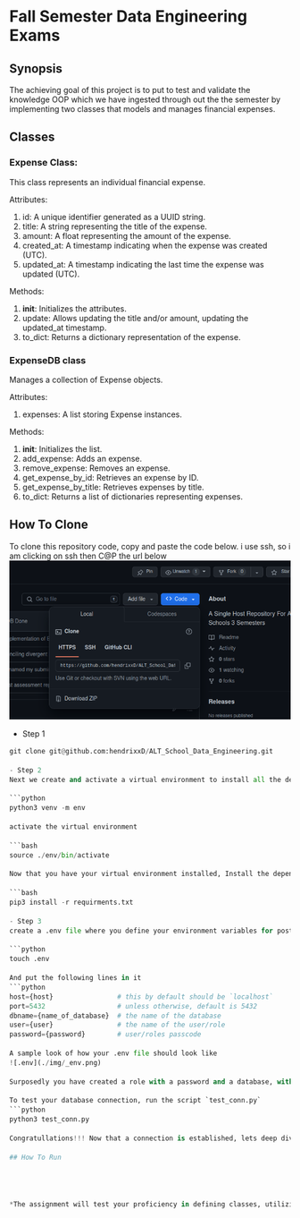 # Fall Semester Data Engineering Exams

## Synopsis
 The achieving goal of this project is to put to test and validate the knowledge OOP which we have ingested through out the the semester by implementing two classes that models and manages financial expenses.

## Classes

 ### Expense Class:
  This class represents an individual financial expense.
  
  Attributes:
   1. id: A unique identifier generated as a UUID string.
   2. title: A string representing the title of the expense.
   3. amount: A float representing the amount of the expense.
   4. created_at: A timestamp indicating when the expense was created (UTC).
   5. updated_at: A timestamp indicating the last time the expense was updated (UTC).
    
  Methods:
   1. __init__: Initializes the attributes.
   2. update: Allows updating the title and/or amount, updating the updated_at timestamp.
   3. to_dict: Returns a dictionary representation of the expense.
 
 
 ### ExpenseDB class
  Manages a collection of Expense objects.
  
  Attributes:
   1. expenses: A list storing Expense instances.
  
  Methods:
   1. __init__: Initializes the list.
   2. add_expense: Adds an expense.
   3. remove_expense: Removes an expense.
   4. get_expense_by_id: Retrieves an expense by ID.
   5. get_expense_by_title: Retrieves expenses by title.
   6. to_dict: Returns a list of dictionaries representing expenses.

## How To Clone
 To clone this repository code, copy and paste the code below. i use ssh, so i am clicking on ssh then C@P the url below
  ![clone](./img/clone.png)

 - Step 1

  ```python
  git clone git@github.com:hendrixxD/ALT_School_Data_Engineering.git

- Step 2
 Next we create and activate a virtual environment to install all the dependencies

 ```python
 python3 venv -m env

 activate the virtual environment

 ```bash
 source ./env/bin/activate

 Now that you have your virtual environment installed, Install the dependencies

 ```bash
 pip3 install -r requirments.txt

- Step 3
 create a .env file where you define your environment variables for postgres

 ```python
 touch .env

 And put the following lines in it
 ```python
 host={host}                # this by default should be `localhost`
 port=5432                  # unless otherwise, default is 5432
 dbname={name_of_database}  # the name of the database
 user={user}                # the name of the user/role
 password={password}        # user/roles passcode

 A sample look of how your .env file should look like
  ![.env](./img/_env.png)

 Surposedly you have created a role with a password and a database, with a shema('exams'). you can now go ahead to test your connection.
 
 To test your database connection, run the script `test_conn.py`
 ```python
 python3 test_conn.py

Congratullations!!! Now that a connection is established, lets deep dive into the code.

## How To Run




*The assignment will test your proficiency in defining classes, utilizing class attributes and methods,and handling time-related functionalities.*
